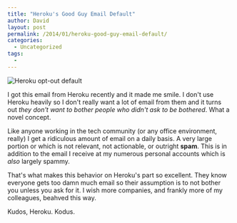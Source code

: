 ```yaml
---
title: "Heroku's Good Guy Email Default"
author: David
layout: post
permalink: /2014/01/heroku-good-guy-email-default/
categories:
  - Uncategorized
tags:
  -
---
```

![Heroku opt-out default]({{site.baseurl}}/post-images/heroku-opt-out-default.png)

I got this email from Heroku recently and it made me smile. I don't use Heroku heavily so I don't really want a lot of email from them and it turns out _they don't want to bother people who didn't ask to be bothered_. What a novel concept.



Like anyone working in the tech community (or any office environment, really) I get a ridiculous amount of email on a daily basis. A very large portion or which is not relevant, not actionable, or outright **spam**. This is in addition to the email I receive at my numerous personal accounts which is _also_ largely spammy.

That's what makes this behavior on Heroku's part so excellent. They know everyone gets too damn much email so their assumption is to not bother you unless you ask for it. I wish more companies, and frankly more of my colleagues, beahved this way.

Kudos, Heroku. Kodus.
